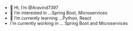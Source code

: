 - 👋 Hi, I’m @Aravind7397
- 👀 I’m interested in ...Spring Boot, Microservices
- 🌱 I’m currently learning ...Python, React
- I'm currently working in ... Spring Boot and Microservices 
<!---
Aravind7397/Aravind7397 is a ✨ special ✨ repository because its `README.md` (this file) appears on your GitHub profile.
You can click the Preview link to take a look at your changes.
--->
